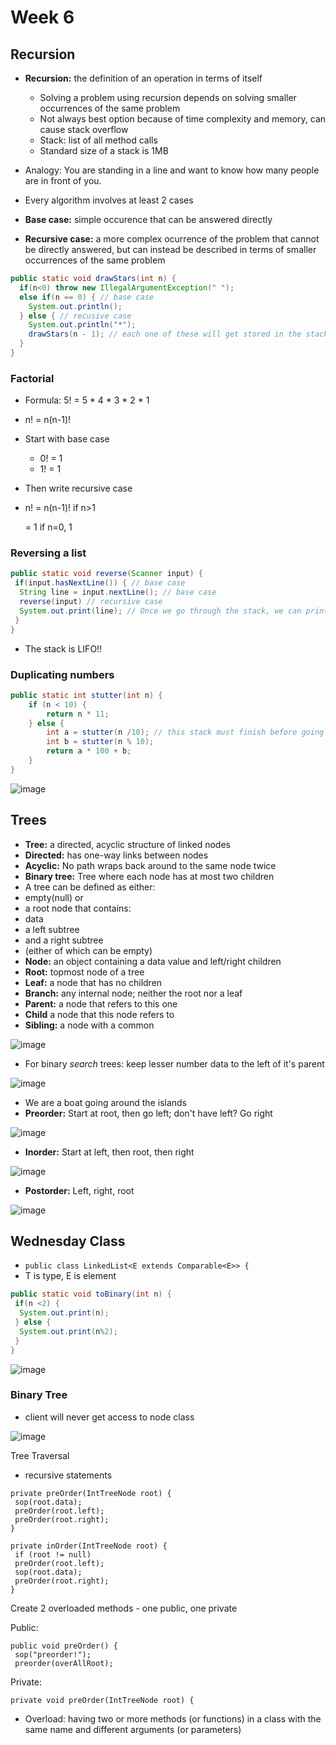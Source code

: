 # Week 6

## Recursion

* **Recursion:** the definition of an operation in terms of itself
  * Solving a problem using recursion depends on solving smaller occurrences of the same problem
  * Not always best option because of time complexity and memory, can cause stack overflow
  * Stack: list of all method calls
  * Standard size of a stack is 1MB
* Analogy: You are standing in a line and want to know how many people are in front of you.

* Every algorithm involves at least 2 cases
* **Base case:** simple occurence that can be answered directly
* **Recursive case:** a more complex ocurrence of the problem that cannot be directly answered, but can instead be described in terms of smaller occurrences of the same problem

```java
public static void drawStars(int n) {
  if(n<0) throw new IllegalArgumentException(" ");
  else if(n == 0) { // base case
    System.out.println();
  } else { // recusive case
    System.out.println("*");
    drawStars(n - 1); // each one of these will get stored in the stack until we hit n == 0
  }
}
```
### Factorial

* Formula: 5! = 5 * 4 * 3 * 2 * 1
* n! = n(n-1)!
* Start with base case
  * 0! = 1
  * 1! = 1
* Then write recursive case
* n! = n(n-1)! if n>1
  
    = 1 if n=0, 1

### Reversing a list

```java
public static void reverse(Scanner input) {
 if(input.hasNextLine()) { // base case
  String line = input.nextLine(); // base case
  reverse(input) // recursive case
  System.out.print(line); // Once we go through the stack, we can print all the lines
 }
}
```

* The stack is LIFO!!

### Duplicating numbers

```java
public static int stutter(int n) {
    if (n < 10) {
        return n * 11;
    } else {
        int a = stutter(n /10); // this stack must finish before going to next line
        int b = stutter(n % 10);
        return a * 100 + b;
    }
}
```

![image](https://github.com/jacqhorizon/reading-notes/assets/97759961/3d24d0a7-6f3c-4bb2-8be0-603e15c22942)

## Trees

 * **Tree:** a directed, acyclic structure of linked nodes
 * **Directed:** has one-way links between nodes
 * **Acyclic:** No path wraps back around to the same node twice
 * **Binary tree:** Tree where each node has at most two children
* A tree can be defined as either:
 * empty(null) or
 * a root node that contains:
  * data
  * a left subtree
  * and a right subtree
  * (either of which can be empty)
* **Node:** an object containing a data value and left/right children
* **Root:** topmost node of a tree
* **Leaf:** a node that has no children
* **Branch:** any internal node; neither the root nor a leaf
* **Parent:** a node that refers to this one
* **Child** a node that this node refers to
* **Sibling:** a node with a common

![image](https://github.com/jacqhorizon/reading-notes/assets/97759961/192b2681-4d46-472b-b8c1-55344ff71ce8)

* For binary *search* trees: keep lesser number data to the left of it's parent

![image](https://github.com/jacqhorizon/reading-notes/assets/97759961/e49cc13f-14ad-446e-afed-e4cff40d07d0)

* We are a boat going around the islands
* **Preorder:** Start at root, then go left; don't have left? Go right

![image](https://github.com/jacqhorizon/reading-notes/assets/97759961/2a9620db-6a80-486c-82c6-67aaa857711e)

* **Inorder:** Start at left, then root, then right

 ![image](https://github.com/jacqhorizon/reading-notes/assets/97759961/4d145322-8e83-4c18-99fe-a0f6e2a87f43)

* **Postorder:** Left, right, root

![image](https://github.com/jacqhorizon/reading-notes/assets/97759961/3286727e-5931-4523-a575-1bccbd6c77dc)

## Wednesday Class

* `public class LinkedList<E extends Comparable<E>> {`
* T is type, E is element

```java
public static void toBinary(int n) {
 if(n <2) {
  System.out.print(n);
 } else {
  System.out.print(n%2);
 }
}
```

![image](https://github.com/jacqhorizon/reading-notes/assets/97759961/d12d7610-981b-4d81-a68c-ea87ce3613ee)

### Binary Tree

* client will never get access to node class

![image](https://github.com/jacqhorizon/reading-notes/assets/97759961/2b23f81c-0d2c-4e47-94e1-88828d465bff)

Tree Traversal

* recursive statements

```
private preOrder(IntTreeNode root) {
 sop(root.data);
 preOrder(root.left);
 preOrder(root.right);
}
```

```
private inOrder(IntTreeNode root) {
 if (root != null)
 preOrder(root.left);
 sop(root.data);
 preOrder(root.right);
}
```

Create 2 overloaded methods - one public, one private

Public:

```
public void preOrder() {
 sop("preorder!");
 preorder(overAllRoot);
```

Private:

```
private void preOrder(IntTreeNode root) {
```

* Overload: having two or more methods (or functions) in a class with the same name and different arguments (or parameters)

